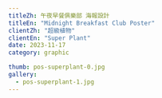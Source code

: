 ```yaml
---
titleZh: 午夜早餐俱樂部 海報設計
titleEn: "Midnight Breakfast Club Poster"
clientZh: "超級植物"
clientEn: "Super Plant"
date: 2023-11-17
category: graphic

thumb: pos-superplant-0.jpg
gallery:
  - pos-superplant-1.jpg
---
```

